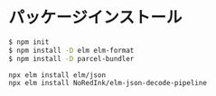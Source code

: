 # パッケージインストール

```sh
$ npm init
$ npm install -D elm elm-format
$ npm install -D parcel-bundler
```

```sh
npx elm install elm/json
npx elm install NoRedInk/elm-json-decode-pipeline
```
